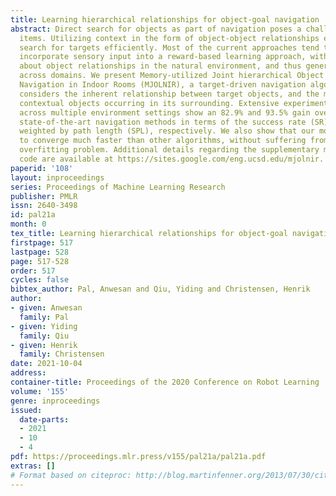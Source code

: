 ```yaml
---
title: Learning hierarchical relationships for object-goal navigation
abstract: Direct search for objects as part of navigation poses a challenge for small
  items. Utilizing context in the form of object-object relationships enable hierarchical
  search for targets efficiently. Most of the current approaches tend to directly
  incorporate sensory input into a reward-based learning approach, without learning
  about object relationships in the natural environment, and thus generalize poorly
  across domains. We present Memory-utilized Joint hierarchical Object Learning for
  Navigation in Indoor Rooms (MJOLNIR), a target-driven navigation algorithm, which
  considers the inherent relationship between target objects, and the more salient
  contextual objects occurring in its surrounding. Extensive experiments conducted
  across multiple environment settings show an 82.9% and 93.5% gain over existing
  state-of-the-art navigation methods in terms of the success rate (SR), and success
  weighted by path length (SPL), respectively. We also show that our model learns
  to converge much faster than other algorithms, without suffering from the well-known
  overfitting problem. Additional details regarding the supplementary material and
  code are available at https://sites.google.com/eng.ucsd.edu/mjolnir.
paperid: '108'
layout: inproceedings
series: Proceedings of Machine Learning Research
publisher: PMLR
issn: 2640-3498
id: pal21a
month: 0
tex_title: Learning hierarchical relationships for object-goal navigation
firstpage: 517
lastpage: 528
page: 517-528
order: 517
cycles: false
bibtex_author: Pal, Anwesan and Qiu, Yiding and Christensen, Henrik
author:
- given: Anwesan
  family: Pal
- given: Yiding
  family: Qiu
- given: Henrik
  family: Christensen
date: 2021-10-04
address:
container-title: Proceedings of the 2020 Conference on Robot Learning
volume: '155'
genre: inproceedings
issued:
  date-parts:
  - 2021
  - 10
  - 4
pdf: https://proceedings.mlr.press/v155/pal21a/pal21a.pdf
extras: []
# Format based on citeproc: http://blog.martinfenner.org/2013/07/30/citeproc-yaml-for-bibliographies/
---
```

